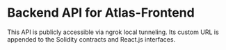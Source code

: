 # Backend API for Atlas-Frontend
This API is publicly accessible via ngrok local tunneling. Its custom URL is appended to the Solidity contracts and React.js interfaces.